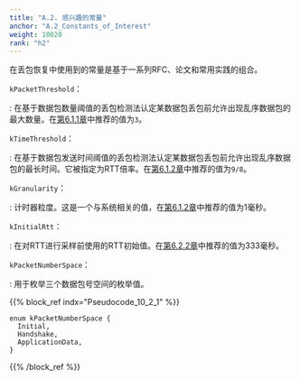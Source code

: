 ```yaml
---
title: "A.2. 感兴趣的常量"
anchor: "A.2_Constants_of_Interest"
weight: 10020
rank: "h2"
---
```


在丢包恢复中使用到的常量是基于一系列RFC、论文和常用实践的组合。

`kPacketThreshold`：

:   在基于数据包数量阈值的丢包检测法认定某数据包丢包前允许出现乱序数据包的最大数量。在[第6.1.1章]()中推荐的值为`3`。

`kTimeThreshold`：

:   在基于数据包发送时间阈值的丢包检测法认定某数据包丢包前允许出现乱序数据包的最长时间。它被指定为RTT倍率。在[第6.1.2章]()中推荐的值为`9/8`。

`kGranularity`：

:   计时器粒度。这是一个与系统相关的值，在[第6.1.2章]()中推荐的值为1毫秒。

`kInitialRtt`：

:   在对RTT进行采样前使用的RTT初始值。在[第6.2.2章]()中推荐的值为333毫秒。

`kPacketNumberSpace`：

:   用于枚举三个数据包号空间的枚举值。

{{% block_ref
indx="Pseudocode_10_2_1" %}}

```
enum kPacketNumberSpace {
  Initial,
  Handshake,
  ApplicationData,
}
```

{{% /block_ref %}}
